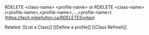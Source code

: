 
RDELETE \<class-name> \<profile-name> 
	or
RDELETE \<class-name> (\<profile-name>,\<profile-name>,...,\<profile-name>)
(https://tech.mikefulton.ca/RDELETESyntax)
	
	
Related:
	[[List a Class]]
	[[Define a profile]]
	[[Class Refresh]]